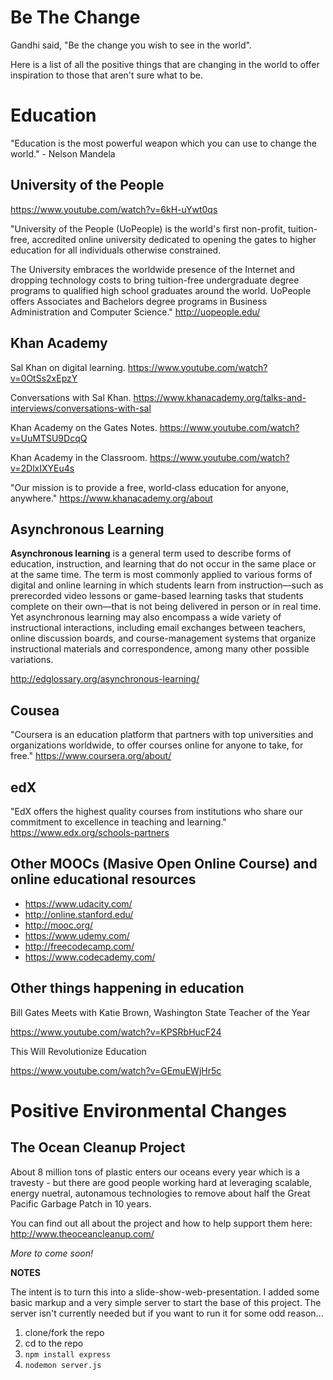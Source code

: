 # Be The Change

Gandhi said, "Be the change you wish to see in the world". 

Here is a list of all the positive things that are changing in the world to offer inspiration to those that aren't sure what to be. 

# Education

"Education is the most powerful weapon which you can use to change the world." - Nelson Mandela

## University of the People

https://www.youtube.com/watch?v=6kH-uYwt0qs

"University of the People (UoPeople) is the world's first non-profit, tuition- free, accredited online university dedicated to opening the gates to higher education for all individuals otherwise constrained.
 
The University embraces the worldwide presence of the Internet and dropping technology costs to bring tuition-free undergraduate degree programs to qualified high school graduates around the world. UoPeople offers Associates and Bachelors degree programs in Business Administration and Computer Science." http://uopeople.edu/

## Khan Academy 

Sal Khan on digital learning.
https://www.youtube.com/watch?v=0OtSs2xEpzY

Conversations with Sal Khan.
https://www.khanacademy.org/talks-and-interviews/conversations-with-sal

Khan Academy on the Gates Notes.
https://www.youtube.com/watch?v=UuMTSU9DcqQ

Khan Academy in the Classroom.
https://www.youtube.com/watch?v=2DlxIXYEu4s

"Our mission is to provide a free, world‑class education for anyone, anywhere." https://www.khanacademy.org/about

## Asynchronous Learning

**Asynchronous learning** is a general term used to describe forms of education, instruction, and learning that do not occur in the same place or at the same time. The term is most commonly applied to various forms of digital and online learning in which students learn from instruction—such as prerecorded video lessons or game-based learning tasks that students complete on their own—that is not being delivered in person or in real time. Yet asynchronous learning may also encompass a wide variety of instructional interactions, including email exchanges between teachers, online discussion boards, and course-management systems that organize instructional materials and correspondence, among many other possible variations.

http://edglossary.org/asynchronous-learning/

## Cousea

"Coursera is an education platform that partners with top universities and organizations worldwide, to offer courses online for anyone to take, for free."
https://www.coursera.org/about/

## edX

"EdX offers the highest quality courses from institutions who share our commitment to excellence in teaching and learning."
https://www.edx.org/schools-partners

## Other MOOCs (Masive Open Online Course) and online educational resources
- https://www.udacity.com/
- http://online.stanford.edu/
- http://mooc.org/
- https://www.udemy.com/
- http://freecodecamp.com/
- https://www.codecademy.com/


## Other things happening in education

Bill Gates Meets with Katie Brown, Washington State Teacher of the Year

https://www.youtube.com/watch?v=KPSRbHucF24

This Will Revolutionize Education

https://www.youtube.com/watch?v=GEmuEWjHr5c
  
  
  


# Positive Environmental Changes

## The Ocean Cleanup Project

About 8 million tons of plastic enters our oceans every year which is a travesty - but there are good people working hard at leveraging scalable, energy nuetral, autonamous technologies to remove about half the Great Pacific Garbage Patch in 10 years.

You can find out all about the project and how to help support them here: http://www.theoceancleanup.com/

_More to come soon!_

**NOTES**

The intent is to turn this into a slide-show-web-presentation. I added some basic markup and a very simple server to start the base of this project. The server isn't currently needed but if you want to run it for some odd reason...

1. clone/fork the repo
2. cd to the repo 
3. `npm install express`
4. `nodemon server.js`
